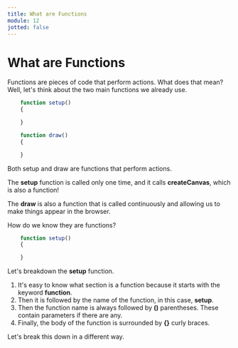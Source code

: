 ```yaml
---
title: What are Functions
module: 12
jotted: false
---
```


# What are Functions

Functions are pieces of code that perform actions.  What does that mean?  Well, let's think about the two main functions we already use.

```js
    function setup()
    {

    }

    function draw()
    {

    }
```
Both setup and draw are functions that perform actions.  

The **setup** function is called only one time, and it calls  **createCanvas**, which is also a function!  

The **draw** is also a function that is called continuously and allowing us to make things appear in the browser.

How do we know they are functions?

```js
    function setup()
    {

    }
```

Let's breakdown the **setup** function.  

1. It's easy to know what section is a function because it starts with the keyword **function**.  
2. Then it is followed by the name of the function, in this case, **setup**.
3. Then the function name is always followed by **()** parentheses.  These contain parameters if there are any.
4. Finally, the body of the function is surrounded by **{}** curly braces.

Let's break this down in a different way.

